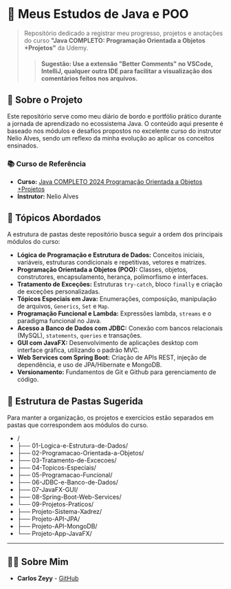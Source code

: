 # 🚀 Meus Estudos de Java e POO

> Repositório dedicado a registrar meu progresso, projetos e anotações do curso **"Java COMPLETO: Programação Orientada a Objetos +Projetos"** da Udemy.
> > #### Sugestão: Use a extensão "Better Comments" no VSCode, IntelliJ, qualquer outra IDE para facilitar a visualização dos comentários feitos nos arquivos.

## 🎯 Sobre o Projeto

Este repositório serve como meu diário de bordo e portfólio prático durante a jornada de aprendizado no ecossistema Java. O conteúdo aqui presente é baseado nos módulos e desafios propostos no excelente curso do instrutor Nelio Alves, sendo um reflexo da minha evolução ao aplicar os conceitos ensinados.

### 📚 Curso de Referência

  * **Curso:** [Java COMPLETO 2024 Programação Orientada a Objetos +Projetos](https://www.udemy.com/course/java-curso-completo/)
  * **Instrutor:** Nelio Alves

## 📖 Tópicos Abordados

A estrutura de pastas deste repositório busca seguir a ordem dos principais módulos do curso:

  * **Lógica de Programação e Estrutura de Dados:** Conceitos iniciais, variáveis, estruturas condicionais e repetitivas, vetores e matrizes.
  * **Programação Orientada a Objetos (POO):** Classes, objetos, construtores, encapsulamento, herança, polimorfismo e interfaces.
  * **Tratamento de Exceções:** Estruturas `try-catch`, bloco `finally` e criação de exceções personalizadas.
  * **Tópicos Especiais em Java:** Enumerações, composição, manipulação de arquivos, `Generics`, `Set` e `Map`.
  * **Programação Funcional e Lambda:** Expressões lambda, `streams` e o paradigma funcional no Java.
  * **Acesso a Banco de Dados com JDBC:** Conexão com bancos relacionais (MySQL), `statements`, `queries` e transações.
  * **GUI com JavaFX:** Desenvolvimento de aplicações desktop com interface gráfica, utilizando o padrão MVC.
  * **Web Services com Spring Boot:** Criação de APIs REST, injeção de dependência, e uso de JPA/Hibernate e MongoDB.
  * **Versionamento:** Fundamentos de Git e Github para gerenciamento de código.

## 📂 Estrutura de Pastas Sugerida

Para manter a organização, os projetos e exercícios estão separados em pastas que correspondem aos módulos do curso.

  * /
  * ├── 01-Logica-e-Estrutura-de-Dados/
  * ├── 02-Programacao-Orientada-a-Objetos/
  * ├── 03-Tratamento-de-Excecoes/
  * ├── 04-Topicos-Especiais/
  * ├── 05-Programacao-Funcional/
  * ├── 06-JDBC-e-Banco-de-Dados/
  * ├── 07-JavaFX-GUI/
  * ├── 08-Spring-Boot-Web-Services/
  * └── 09-Projetos-Praticos/
  * ├── Projeto-Sistema-Xadrez/
  * ├── Projeto-API-JPA/
  * ├── Projeto-API-MongoDB/
  * └── Projeto-App-JavaFX/

-----

## 👨‍💻 Sobre Mim

  * **Carlos Zeyy** - [GitHub](https://github.com/CarlosZeyy)
